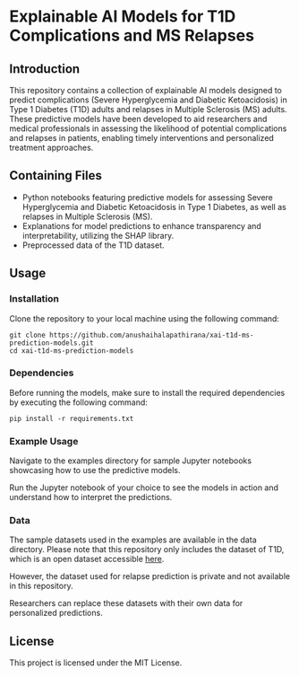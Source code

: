 # Explainable AI Models for T1D Complications and MS Relapses

## Introduction

This repository contains a collection of explainable AI models designed to predict complications (Severe Hyperglycemia and Diabetic Ketoacidosis) in Type 1 Diabetes (T1D) adults and relapses in Multiple Sclerosis (MS) adults. These predictive models have been developed to aid researchers and medical professionals in assessing the likelihood of potential complications and relapses in patients, enabling timely interventions and personalized treatment approaches.

## Containing Files

- Python notebooks featuring predictive models for assessing Severe Hyperglycemia and Diabetic Ketoacidosis in Type 1 Diabetes, as well as relapses in Multiple Sclerosis (MS).
- Explanations for model predictions to enhance transparency and interpretability, utilizing the SHAP library.
- Preprocessed data of the T1D dataset.


## Usage

### Installation

Clone the repository to your local machine using the following command:

```
git clone https://github.com/anushaihalapathirana/xai-t1d-ms-prediction-models.git
cd xai-t1d-ms-prediction-models
```

### Dependencies

Before running the models, make sure to install the required dependencies by executing the following command:

`pip install -r requirements.txt`

### Example Usage

Navigate to the examples directory for sample Jupyter notebooks showcasing how to use the predictive models.

Run the Jupyter notebook of your choice to see the models in action and understand how to interpret the predictions.

### Data

The sample datasets used in the examples are available in the data directory. Please note that this repository only includes the dataset of T1D,  which is an open dataset accessible [here](https://public.jaeb.org/dataset/536). 

However, the dataset used for relapse prediction is private and not available in this repository.

Researchers can replace these datasets with their own data for personalized predictions.

## License

This project is licensed under the MIT License.